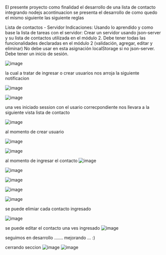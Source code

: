 El presente proyecto como finalidad el desarrollo de una lista de contacto integrando  nodejs
acontinuacion se presenta el desarrollo de como quedo el mismo
siguiente las siguiente reglas

Lista de contactos - Servidor
  Indicaciones:
    Usando lo aprendido y como base la lista de tareas con el servidor:
    Crear un servidor usando json-server y su lista de contactos utilizada en el módulo 2.
    Debe tener todas las funcionalidades declaradas en el módulo 2 (validación, agregar, editar y eliminar)
    No debe usar en esta asignación localStorage si no json-server.
    Debe tener un inicio de sesión.

![image](https://github.com/com2pa/ListContact-Servidor/assets/33188774/1ff7268e-c6f6-46d8-b70a-63149ca5db1a)


la cual a tratar de ingresar o crear usuarios nos arroja la siguiente notificacion

![image](https://github.com/com2pa/ListContact-Servidor/assets/33188774/0aa40159-5ebf-445b-bda8-1691678fc7e9)


![image](https://github.com/com2pa/ListContact-Servidor/assets/33188774/1f4ee239-8d45-4f12-b5d1-37ec5fce09d8)


una ves iniciado session con el usario correcpondiente nos llevara a la siguiente vista lista de contacto

![image](https://github.com/com2pa/ListContact-Servidor/assets/33188774/c74ffcf2-438b-4193-a1bb-baa52e214553)


al momento de crear usuario

![image](https://github.com/com2pa/ListContact-Servidor/assets/33188774/b6107009-0306-4c33-ba7c-fc1023c79159)


![image](https://github.com/com2pa/ListContact-Servidor/assets/33188774/2c974562-114c-47bd-ba51-4508372f6e91)



al momento de ingresar el contacto 
![image](https://github.com/com2pa/ListContact-Servidor/assets/33188774/7982f901-7e84-43f6-9b04-c0cae255379a)

![image](https://github.com/com2pa/ListContact-Servidor/assets/33188774/6003642e-caa3-4a57-961b-a2c4164ab8df)


![image](https://github.com/com2pa/ListContact-Servidor/assets/33188774/5e48a0b7-f51e-4805-8c2a-0f8b4f852ae3)

![image](https://github.com/com2pa/ListContact-Servidor/assets/33188774/d9a8a6f8-9405-4271-a755-2f78ae3c8f03)

![image](https://github.com/com2pa/ListContact-Servidor/assets/33188774/32e77369-bd43-433e-8240-63898d628e60)


se puede elimiar cada contacto ingresado

![image](https://github.com/com2pa/ListContact-Servidor/assets/33188774/500f0264-892a-47ed-a3e7-32e2e1b7c003)


se puede editar el contacto una ves ingresado 
![image](https://github.com/com2pa/ListContact-Servidor/assets/33188774/34b08b6b-809b-4633-a195-77fc1d5374f0)


seguimos en desarrollo ....... mejorando ... :)

cerrando seccion
![image](https://github.com/com2pa/ListContact-Servidor/assets/33188774/7b886fb0-1e25-459a-a5a9-1e9edb57c282)
![image](https://github.com/com2pa/ListContact-Servidor/assets/33188774/88790262-3168-4d8c-a759-570d91afa477)













